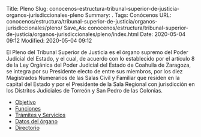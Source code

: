 Title: Pleno
Slug: conocenos-estructura-tribunal-superior-de-justicia-organos-jurisdiccionales-pleno
Summary: .
Tags: Conócenos
URL: conocenos/estructura/tribunal-superior-de-justicia/organos-jurisdiccionales/pleno/
Save_As: conocenos/estructura/tribunal-superior-de-justicia/organos-jurisdiccionales/pleno/index.html
Date: 2020-05-04 09:12
Modified: 2020-05-04 09:12


El Pleno del Tribunal Superior de Justicia es el órgano supremo del Poder Judicial del Estado, y el cual, de acuerdo con lo establecido por el artículo 8 de la Ley Orgánica del Poder Judicial del Estado de Coahuila de Zaragoza, se integra por su Presidente electo de entre sus miembros, por los diez Magistrados Numerarios de las Salas Civil y Familiar que residen en la capital del Estado y por el Presidente de la Sala Regional con jurisdicción en los Distritos Judiciales de Torreón y San Pedro de las Colonias.



* [Objetivo](objetivo/)
* [Funciones](funciones/)
* [Trámites y Servicios](trámites-y-servicios)
* [Datos del órgano](datos-del-órgano/)
* [Directorio](directorio/)  




